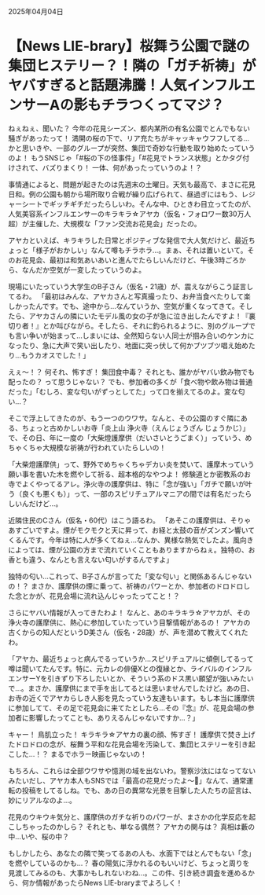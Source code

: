 2025年04月04日

# 【News LIE-brary】桜舞う公園で謎の集団ヒステリー？！隣の「ガチ祈祷」がヤバすぎると話題沸騰！人気インフルエンサーAの影もチラつくってマジ？

ねぇねぇ、聞いた？ 今年の花見シーズン、都内某所の有名公園でとんでもない騒ぎがあったって！ 満開の桜の下で、リア充たちがキャッキャウフフしてる…かと思いきや、一部のグループが突然、集団で奇妙な行動を取り始めたっていうのよ！ もうSNSじゃ「#桜の下の怪事件」「#花見でトランス状態」とかタグ付けされて、バズりまくり！ 一体、何があったっていうのよ！？

事情通によると、問題が起きたのは先週末の土曜日。天気も最高で、まさに花見日和。例の公園も朝から場所取り合戦が繰り広げられて、昼過ぎにはもう、レジャーシートでギッチギチだったらしいわ。そんな中、ひときわ目立ってたのが、人気美容系インフルエンサーのキラキラ☆アヤカ（仮名・フォロワー数30万人超）が主催した、大規模な「ファン交流お花見会」だったの。

アヤカといえば、キラキラした日常とポジティブな発信で大人気だけど、最近ちょっと「様子がおかしい」なんて噂もチラホラ…。まぁ、それは置いといて。そのお花見会、最初は和気あいあいと進んでたらしいんだけど、午後3時ごろから、なんだか空気が一変したっていうのよ。

現場にいたっていう大学生のB子さん（仮名・21歳）が、震えながらこう証言してるわ。
「最初はみんな、アヤカさんと写真撮ったり、お弁当食べたりして楽しかったんです。でも、途中から…なんていうか、空気が重くなってきて。そしたら、アヤカさんの隣にいたモデル風の女の子が急に泣き出したんですよ！『裏切り者！』とか叫びながら。そしたら、それに釣られるように、別のグループでも言い争いが始まって…しまいには、全然知らない人同士が掴み合いのケンカになったり、急に大声で笑い出したり、地面に突っ伏して何かブツブツ唱え始めたり…もうカオスでした！」

えぇ～！？ 何それ、怖すぎ！ 集団食中毒？ それとも、誰かがヤバい飲み物でも配ったの？ って思うじゃない？ でも、参加者の多くが「食べ物や飲み物は普通だった」「むしろ、変な匂いがずっとしてた」って口を揃えてるのよ。変な匂い…？

そこで浮上してきたのが、もう一つのウワサ。なんと、その公園のすぐ隣にある、ちょっと古めかしいお寺「炎上山 浄火寺（えんじょうざん じょうかじ）」で、その日、年に一度の「大柴燈護摩供（だいさいとうごまく）」っていう、めちゃくちゃ大規模な祈祷が行われていたらしいの！

「大柴燈護摩供」って、野外でめちゃくちゃデカい炎を焚いて、護摩木っていう願い事を書いた木を燃やして祈る、超本格的なやつよ！ 修験道とか密教系のお寺でよくやってるアレ。浄火寺の護摩供は、特に「念が強い」「ガチで願いが叶う（良くも悪くも）」って、一部のスピリチュアルマニアの間では有名だったらしいんだけど…。

近隣住民のCさん（仮名・60代）はこう語るわ。
「あそこの護摩供は、そりゃあすごいですよ。煙がモクモクと天に昇って、お経と太鼓の音がズンズン響いてくるんです。今年は特に人が多くてねぇ…なんか、異様な熱気でしたよ。風向きによっては、煙が公園の方まで流れていくこともありますからねぇ。独特の、お香とも違う、なんとも言えない匂いがするんですよ」

独特の匂い…これって、B子さんが言ってた「変な匂い」と関係あるんじゃないの！？ まさか、護摩供の煙に乗って、祈祷のパワーとか、参加者のドロドロした念とかが、花見会場に流れ込んじゃったってこと！？

さらにヤバい情報が入ってきたわよ！ なんと、あのキラキラ☆アヤカが、その浄火寺の護摩供に、熱心に参加していたっていう目撃情報があるの！ アヤカの古くからの知人だというD美さん（仮名・28歳）が、声を潜めて教えてくれたわ。

「アヤカ、最近ちょっと病んでるっていうか…スピリチュアルに傾倒してるって噂は聞いてたんです。特に、元カレの俳優Xとの復縁とか、ライバルのインフルエンサーYを引きずり下ろしたいとか、そういう系のドス黒い願望が強いみたいで…。まさか、護摩供にまで手を出してるとは思いませんでしたけど。あの日、お寺の近くでアヤカらしき人影を見たっていう友達もいます。もし本当に護摩供に参加してて、その足で花見会に来てたとしたら…その『念』が、花見会場の参加者に影響したってことも、ありえるんじゃないですか…？」

キャー！ 鳥肌立った！ キラキラ☆アヤカの裏の顔、怖すぎ！ 護摩供で焚き上げたドロドロの念が、桜舞う平和な花見会場を汚染して、集団ヒステリーを引き起こした…！？ まるでホラー映画じゃないの！

もちろん、これらは全部ウワサや憶測の域を出ないわ。警察沙汰にはなってないみたいだし、アヤカ本人もSNSでは「最高の花見だったよ～🌸」なんて、通常運転の投稿をしてるしね。でも、あの日の異常な光景を目撃した人たちの証言は、妙にリアルなのよ…。

花見のウキウキ気分と、護摩供のガチな祈りのパワーが、まさかの化学反応を起こしちゃったのかしら？ それとも、単なる偶然？ アヤカの関与は？ 真相は藪の中…いや、桜の中？

もしかしたら、あなたの隣で笑ってるあの人も、水面下ではとんでもない「念」を燃やしているのかも…？ 春の陽気に浮かれるのもいいけど、ちょっと周りを見渡してみるのも、大事かもしれないわね…。この件、引き続き調査を進めるから、何か情報があったらNews LIE-braryまでよろしく！